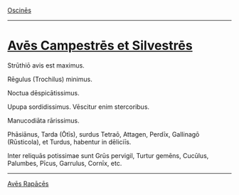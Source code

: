 [Oscinēs](./oscines.md)

---

# [Avēs Campestrēs et Silvestrēs](https://www.archive.org/stream/cu31924032499455#page/n67/mode/1up)

Strūthiō avis est maximus.

Rēgulus (Trochilus) minimus.

Noctua dēspicātissimus.

Upupa sordidissimus. Vēscitur enim stercoribus.

Manucodiāta rārissimus.

Phāsiānus, Tarda (Ōtīs), surdus Tetraō, Attagen, Perdīx, Gallinagō (Rūsticola), et Turdus, habentur in dēliciīs.

Inter reliquās potissimae sunt Grūs pervigil, Turtur gemēns, Cucūlus, Palumbes, Pīcus, Garrulus, Cornīx, etc.

---

[Avēs Rapācēs](./023-aves-rapaces.md)
